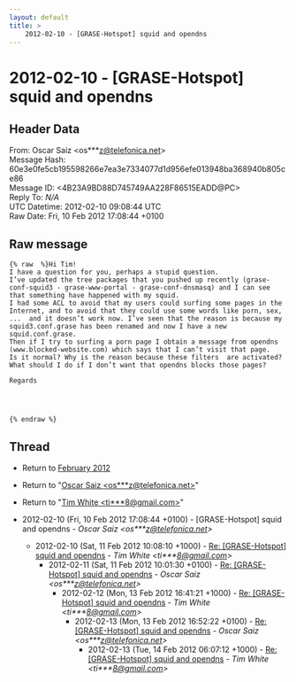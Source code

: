 ```yaml
---
layout: default
title: >
    2012-02-10 - [GRASE-Hotspot] squid and opendns
---
```


# 2012-02-10 - [GRASE-Hotspot] squid and opendns

## Header Data

From: Oscar Saiz \<os***z@telefonica.net\><br>
Message Hash: 60e3e0fe5cb195598266e7ea3e7334077d1d956efe013948ba368940b805ce86<br>
Message ID: \<4B23A9BD88D745749AA228F86515EADD@PC\><br>
Reply To: _N/A_<br>
UTC Datetime: 2012-02-10 09:08:44 UTC<br>
Raw Date: Fri, 10 Feb 2012 17:08:44 +0100<br>

## Raw message

```
{% raw  %}Hi Tim!
I have a question for you, perhaps a stupid question.
I’ve updated the tree packages that you pushed up recently (grase-conf-squid3 - grase-www-portal - grase-conf-dnsmasq) and I can see that something have happened with my squid.
I had some ACL to avoid that my users could surfing some pages in the Internet, and to avoid that they could use some words like porn, sex, ...  and it doesn’t work now. I’ve seen that the reason is because my squid3.conf.grase has been renamed and now I have a new squid.conf.grase.
Then if I try to surfing a porn page I obtain a message from opendns (www.blocked-website.com) which says that I can’t visit that page.
Is it normal? Why is the reason because these filters  are activated? What should I do if I don’t want that opendns blocks those pages?

Regards




{% endraw %}
```

## Thread

+ Return to [February 2012](/archive/2012/02)

+ Return to "[Oscar Saiz <os***z<span>@</span>telefonica.net>](/authors/os___z_at_telefonica_net)"
+ Return to "[Tim White <ti***8<span>@</span>gmail.com>](/authors/ti___8_at_gmail_com)"

+ 2012-02-10 (Fri, 10 Feb 2012 17:08:44 +0100) - [GRASE-Hotspot] squid and opendns - _Oscar Saiz \<os***z@telefonica.net\>_
  + 2012-02-10 (Sat, 11 Feb 2012 10:08:10 +1000) - [Re: [GRASE-Hotspot] squid and opendns](/archive/2012/02/c5534c0f7df70fbe1bc00fd85fa6dc7bce8b8a3d75387552fdf05ffcf799b02a) - _Tim White \<ti***8@gmail.com\>_
    + 2012-02-11 (Sat, 11 Feb 2012 10:01:30 +0100) - [Re: [GRASE-Hotspot] squid and opendns](/archive/2012/02/33ebc5521cf08f6bbcddf73f011aaad0112a6e3623d43d0f702544946ddd9317) - _Oscar Saiz \<os***z@telefonica.net\>_
      + 2012-02-12 (Mon, 13 Feb 2012 16:41:21 +1000) - [Re: [GRASE-Hotspot] squid and opendns](/archive/2012/02/0720853aebe60e854c06611f181daaa5a98bf55592850820756891560e95e662) - _Tim White \<ti***8@gmail.com\>_
        + 2012-02-13 (Mon, 13 Feb 2012 16:52:22 +0100) - [Re: [GRASE-Hotspot] squid and opendns](/archive/2012/02/eb1602c1afae73cb199b882dfe2cc0633a3eceea53f073c2a37bf087a6488769) - _Oscar Saiz \<os***z@telefonica.net\>_
          + 2012-02-13 (Tue, 14 Feb 2012 06:07:12 +1000) - [Re: [GRASE-Hotspot] squid and opendns](/archive/2012/02/874e9329a4f1bc7fb4d18f4bae34710d739d0aa5a9ccbcb57c88896bb5bc393c) - _Tim White \<ti***8@gmail.com\>_


